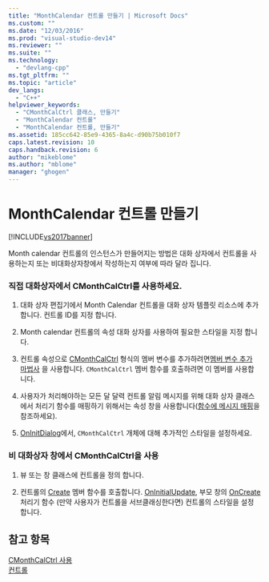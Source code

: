 ```yaml
---
title: "MonthCalendar 컨트롤 만들기 | Microsoft Docs"
ms.custom: ""
ms.date: "12/03/2016"
ms.prod: "visual-studio-dev14"
ms.reviewer: ""
ms.suite: ""
ms.technology: 
  - "devlang-cpp"
ms.tgt_pltfrm: ""
ms.topic: "article"
dev_langs: 
  - "C++"
helpviewer_keywords: 
  - "CMonthCalCtrl 클래스, 만들기"
  - "MonthCalendar 컨트롤"
  - "MonthCalendar 컨트롤, 만들기"
ms.assetid: 185cc642-85e9-4365-8a4c-d90b75b010f7
caps.latest.revision: 10
caps.handback.revision: 6
author: "mikeblome"
ms.author: "mblome"
manager: "ghogen"
---
```

# MonthCalendar 컨트롤 만들기
[!INCLUDE[vs2017banner](../assembler/inline/includes/vs2017banner.md)]

Month calendar 컨트롤의 인스턴스가 만들어지는 방법은 대화 상자에서 컨트롤을 사용하는지 또는 비대화상자창에서 작성하는지 여부에 따라 달라 집니다.  
  
### 직접 대화상자에서 CMonthCalCtrl를 사용하세요.  
  
1.  대화 상자 편집기에서 Month Calendar 컨트롤을 대화 상자 템플릿 리소스에 추가 합니다.  컨트롤 ID를 지정 합니다.  
  
2.  Month calendar 컨트롤의 속성 대화 상자를 사용하여 필요한 스타일을 지정 합니다.  
  
3.  컨트롤 속성으로 [CMonthCalCtrl](../mfc/reference/cmonthcalctrl-class.md) 형식의 멤버 변수를 추가하려면[멤버 변수 추가 마법사](../ide/adding-a-member-variable-visual-cpp.md) 을 사용합니다.  `CMonthCalCtrl` 멤버 함수를 호출하려면 이 멤버를 사용합니다.  
  
4.  사용자가 처리해야하는 모든 달 달력 컨트롤 알림 메시지를 위해 대화 상자 클래스에서 처리기 함수를 매핑하기 위해서는 속성 창을 사용합니다\([함수에 메시지 매핑](../mfc/reference/mapping-messages-to-functions.md)을 참조하세요\).  
  
5.  [OnInitDialog](../Topic/CDialog::OnInitDialog.md)에서, `CMonthCalCtrl` 개체에 대해 추가적인 스타일을 설정하세요.  
  
### 비 대화상자 창에서 CMonthCalCtrl을 사용  
  
1.  뷰 또는 창 클래스에 컨트롤을 정의 합니다.  
  
2.  컨트롤의 [Create](../Topic/CMonthCalCtrl::Create.md) 멤버 함수를 호출합니다. [OnInitialUpdate](../Topic/CView::OnInitialUpdate.md), 부모 창의 [OnCreate](../Topic/CWnd::OnCreate.md) 처리기 함수 \(만약 사용자가 컨트롤을 서브클래싱한다면\)  컨트롤의 스타일을 설정 합니다.  
  
## 참고 항목  
 [CMonthCalCtrl 사용](../mfc/using-cmonthcalctrl.md)   
 [컨트롤](../mfc/controls-mfc.md)
